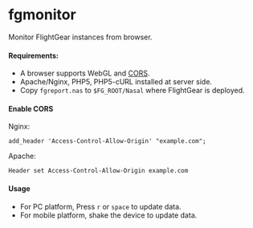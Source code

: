 fgmonitor
=========

Monitor FlightGear instances from browser.

#### Requirements:

* A browser supports WebGL and [CORS](https://en.wikipedia.org/wiki/Cross-origin_resource_sharing).
* Apache/Nginx, PHP5, PHP5-cURL installed at server side.
* Copy `fgreport.nas` to `$FG_ROOT/Nasal` where FlightGear is deployed.

#### Enable CORS

Nginx:

	add_header 'Access-Control-Allow-Origin' "example.com";

Apache: 

	Header set Access-Control-Allow-Origin example.com

#### Usage

* For PC platform, Press `r` or `space` to update data.
* For mobile platform, shake the device to update data.

